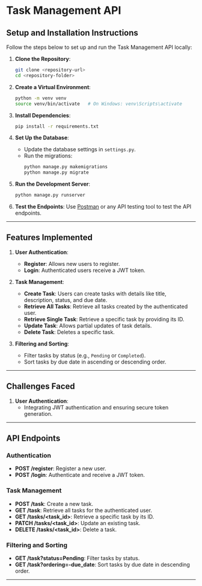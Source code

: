 # Task Management API

## Setup and Installation Instructions

Follow the steps below to set up and run the Task Management API locally:

1. **Clone the Repository**:

   ```bash
   git clone <repository-url>
   cd <repository-folder>
   ```

2. **Create a Virtual Environment**:

   ```bash
   python -m venv venv
   source venv/bin/activate   # On Windows: venv\Scripts\activate
   ```

3. **Install Dependencies**:

   ```bash
   pip install -r requirements.txt
   ```

4. **Set Up the Database**:

   - Update the database settings in `settings.py`.
   - Run the migrations:
     ```bash
     python manage.py makemigrations
     python manage.py migrate
     ```

5. **Run the Development Server**:

   ```bash
   python manage.py runserver
   ```

6. **Test the Endpoints**:
   Use [Postman](https://www.postman.com/) or any API testing tool to test the API endpoints.

---

## Features Implemented

1. **User Authentication**:

   - **Register**: Allows new users to register.
   - **Login**: Authenticated users receive a JWT token.

2. **Task Management**:

   - **Create Task**: Users can create tasks with details like title, description, status, and due date.
   - **Retrieve All Tasks**: Retrieve all tasks created by the authenticated user.
   - **Retrieve Single Task**: Retrieve a specific task by providing its ID.
   - **Update Task**: Allows partial updates of task details.
   - **Delete Task**: Deletes a specific task.

3. **Filtering and Sorting**:
   - Filter tasks by status (e.g., `Pending` or `Completed`).
   - Sort tasks by due date in ascending or descending order.

---

## Challenges Faced

1. **User Authentication**:
   - Integrating JWT authentication and ensuring secure token generation.

---

## API Endpoints

### Authentication

- **POST /register**: Register a new user.
- **POST /login**: Authenticate and receive a JWT token.

### Task Management

- **POST /task**: Create a new task.
- **GET /task**: Retrieve all tasks for the authenticated user.
- **GET /tasks/<task_id>**: Retrieve a specific task by its ID.
- **PATCH /tasks/<task_id>**: Update an existing task.
- **DELETE /tasks/<task_id>**: Delete a task.

### Filtering and Sorting

- **GET /task?status=Pending**: Filter tasks by status.
- **GET /task?ordering=-due_date**: Sort tasks by due date in descending order.

---
